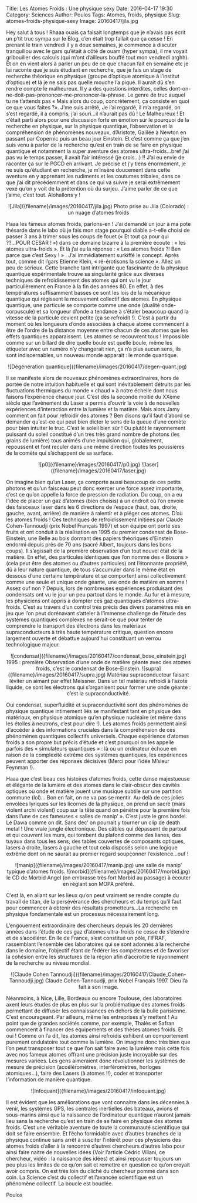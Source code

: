 Title: Les Atomes Froids : Une physique sexy
Date: 2016-04-17 19:30
Category: Sciences
Author: Poulos
Tags: Atomes, froids, physique
Slug: atomes-froids-physique-sexy
Image: 20160417/jila.jpg

Hey salut à tous ! Rhaaa ouais ça faisait longtemps que je n’avais pas écrit un p’tit truc sympa sur le Blog, c’en était trop fallait que ça cesse ! En prenant le train vendredi il y a deux semaines, je commence à discuter tranquillou avec le gars qu’était à côté de ouam (hyper sympa), il me voyait gribouiller des calculs (qui m’ont d’ailleurs bouffé tout mon vendredi arghh). Et on en vient alors à parler un peu de ce que chacun fait en semaine etc je lui raconte que je suis étudiant en recherche, que je fais un stage de recherche théorique en physique (groupe d’optique atomique à l’institut d’optique) et là je ne sais pas quelle mouche l’a piqué. Il aurait dû s’en rendre compte le malheureux. Il y a des questions interdites, celles dont-on-ne-doit-pas-prononcer-me-prononcer-la-phrase. Le genre de truc auquel tu ne t’attends pas « Mais alors du coup, concrètement, ça consiste en quoi ce que vous faites ?». J’me suis arrêté, Je l’ai regardé, il m’a regardé, on s’est regardé, il a compris, j’ai souri...il n’aurait pas dû ! Le Malheureux ! Et c’était parti alors pour une discussion forte en émotion sur le pourquoi de la recherche en physique, sur la physique quantique, l’observation et la compréhension de phénomènes nouveaux, d’Aristote, Galilée à Newton en passant par Copernic puis un beau jour Einstein. Et c’est comme ça que j’en suis venu à parler de la recherche qu’est en train de se faire en physique quantique et notamment la super aventure des atomes ultra-froids...bref j’ai pas vu le temps passer, il avait l’air intéressé (je crois...) !! J’ai eu envie de raconter ça sur le PGCD en arrivant. Je précise et j’y tiens énormément, je ne suis qu’étudiant en recherche, je m’insère doucement dans cette aventure en y apprenant les rudiments et les coutumes tribales, dans ce que j’ai dit précédemment et dans ce qui va suivre je serai extrêmement vexé qu’on y voit de la prétention où du surjeu. J’aime parler de ce que j’aime, c’est tout. Alohallons y ! 

<center>
<span class="figure">
		![Jila]({filename}/images/20160417/jila.jpg)
		<span class="caption">Photo prise au Jila (Colorado) : un nuage d’atomes froids</span>
</span>
</center>

Haaa les fameux atomes froids, parlons-en ! J’ai demandé un jour à ma pote thésarde
dans le labo où je fais mon stage pourquoi diable a-t-elle choisi de passer 3 ans à trimer sous
les coups de fouet (« Et tout ça pour qui ??...POUR CESAR ! ») dans ce domaine bizarre à la
première écoute : « les atomes ultra-froids ». Et là j’ai eu la réponse : « Les atomes froids ?!
Ben parce que c’est Sexy ! » . J’ai immédiatement surkiffé le concept. Après tout, comme dit
l’gars Etienne Klein, « ré-érotisons la science ». Allez un peu de sérieux. Cette branche tant
intrigante que fascinante de la physique quantique expérimentale trouve sa singularité grâce
aux diverses techniques de refroidissement des atomes qui ont vu le jour particulièrement
en France à la fin des années 80. En effet, à des températures suffisamment basses ce sont
les lois de la mécanique quantique qui régissent le mouvement collectif des atomes. En
physique quantique, une particule se comporte comme une onde (dualité onde-corpuscule)
et sa longueur d’onde a tendance à s’étaler beaucoup quand la vitesse de la particule devient
petite (ça se refroidit !). C’est à partir du moment où les longueurs d’onde associées à chaque
atome commencent à être de l’ordre de la distance moyenne entre chacun de ces atomes
que les effets quantiques apparaissent. Les atomes se recouvrent tous ! Impossible comme
sur un billard de dire quelle boule est quelle boule, même les étiqueter avec un numéro n’y
changerait rien, ça n’a plus aucun sens, ils sont indiscernables, un nouveau monde apparait :
le monde quantique.

<span class="figure" style="width:115%;margin-left:5px;">
		![Dégénération quantique]({filename}/images/20160417/degen-quant.jpg)
</span>


Il se manifeste alors de nouveaux phénomènes extraordinaires, hors de portée de notre
intuition habituelle et qui sont inévitablement détruits par les fluctuations thermiques du
monde « chaud » à notre échelle dont nous faisons l’expérience chaque jour. C’est dès la
seconde moitié du XXème siècle que l’avènement du Laser a permis d’ouvrir la voie à de
nouvelles expériences d’interaction entre la lumière et la matière. Mais alors Jamy comment
on fait pour refroidir des atomes ? Ben disons qu’il faut d’abord se demander qu’est-ce qui
peut bien dicter le sens de la queue d’une comète pour bien intuiter le truc. C’est le soleil
bien sûr ! Ou plutôt le rayonnement puissant du soleil constitué d’un très très grand nombre
de photons (les grains de lumière) tous animés d’une impulsion qui, globalement, repoussent
et font reculer dans une même direction toutes les poussières de la comète qui s’échappent
de sa surface.


<center>
	<span class="figure">
		![p0]({filename}/images/20160417/p0.jpg)
	</span>
	<span class="figure">
		![laser]({filename}/images/20160417/laser.jpg)
	</span>
</center>


On imagine bien qu’un Laser, ça comporte aussi beaucoup de ces petits photons et qu’un
faisceau peut donc exercer une force assez importante, c’est ce qu’on appelle la force de
pression de radiation. Du coup, on a eu l’idée de placer un gaz d’atomes (bien choisis) à un
endroit où l’on envoie des faisceaux laser dans les 6 directions de l’espace (haut, bas, droite,
gauche, avant, arrière) de manière à ralentir et à piéger ces atomes. D’où les atomes froids !
Ces techniques de refroidissement initiées par Claude Cohen-Tannoudji (prix Nobel
Français 1997) et son équipe ont porté ses fruits et ont conduit à la réalisation en 1995 du
premier condensat de Bose-Einstein, une Belle au bois dormant des papiers théoriques
d’Einstein endormi depuis près de 70 ans (sacré Albert, toujours dans les bons coups). Il
s’agissait de la première observation d’un tout nouvel état de la matière. En effet, des
particules identiques que l’on nomme des « Bosons » (cela peut être des atomes ou d’autres
particules) ont l’étonnante propriété, dû à leur nature quantique, de tous s’accumuler dans
le même état en dessous d’une certaine température et se comportent ainsi collectivement
comme une seule et unique onde géante, une onde de matière en somme ! Assez ouf non ?
Depuis, lors de nombreuses expériences produisant des condensats ont vu le jour un peu
partout dans le monde. Au fur et à mesure, les physiciens ont appris à dompter ces gaz
quantiques d’atomes ultra-froids. C’est au travers d’un control très précis des divers
paramètres mis en jeu que l’on peut dorénavant s’atteler à l’immense challenge de l’étude
des systèmes quantiques complexes ne serait-ce que pour tenter de comprendre le transport
des électrons dans les matériaux supraconducteurs à très haute température critique,
question encore largement ouverte et débattue aujourd’hui constituant un verrou
technologique majeur.

<center>
	<span class="figure">
		![condensat]({filename}/images/20160417/condensat_bose_einstein.jpg)
                <span class="caption">1995 : première Observation d’une onde de matière géante avec des atomes froids, c’est le condensat de Bose-Einstein.</span>
	</span>
	<span class="figure">
		![supra]({filename}/images/20160417/supra.jpg)
                <span class="caption">Matériau supraconducteur faisant léviter un aimant par effet Meissner. Dans un tel matériau refroidi à l’azote liquide, ce sont les électrons qui s’organisent pour former une onde géante : c’est la supraconductivité.</span>
	</span>
</center>

Oui condensat, superfluidité et supraconductivité sont des phénomènes de physique
quantique intimement liés se manifestant tant en physique des matériaux, en physique
atomique qu’en physique nucléaire (et même dans les étoiles à neutrons, c’est pour dire !).
Les atomes froids permettent ainsi d’accéder à des informations cruciales dans la
compréhension de ces phénomènes quantiques collectifs universels. Chaque expérience
d’atomes froids a son propre but précis d’étude et c’est pourquoi on les appelle parfois des
« simulateurs quantiques » : là où un ordinateur échoue en raison de la complexité extrême
des systèmes quantiques, les expériences peuvent apporter des réponses décisives (Merci
pour l’idée M’sieur Feynman !).

Haaa que c’est beau ces histoires d’atomes froids, cette danse majestueuse et élégante de la
lumière et des atomes dans le clair-obscur des cavités optiques où onde et matière jouent
une musique subtile sur une partition commune (lol)... Bon en fait, on ne va pas se mentir.
Au-delà de ces jolies envolées lyriques sur les licornes de la physique, on prend un sacré
(mais violent archi violent) coup sur la tête quand on pénètre pour la première fois dans
l’une de ces fameuses « salles de manip’ ». C’est juste le gros bordel. Le Dawa comme on dit.
Sans dec’ on pourrait y tourner un clip de death metal ! Une vraie jungle électronique. Des
câbles qui dépassent de partout et qui couvrent les murs, qui tombent du plafond comme
des lianes, des tuyaux dans tous les sens, des tables couvertes de composants optiques, lasers
à droite, lasers à gauche et tout cela disposés selon une logique extrême dont on ne saurait
au premier regard soupçonner l’existence...ouf !

<center>
	<span class="figure">
		![manip]({filename}/images/20160417/manip.jpg)
                <span class="caption">une salle de manip’ typique d’atomes froids.</span>
	</span>
	<span class="figure">
		![morbid]({filename}/images/20160417/morbid.jpg)
                <span class="caption">le CD de Morbid Angel (on embrasse très fort Morbid au passage) à
écouter en réglant son MOPA préféré.</span>
	</span>
</center>

C’est là, en allant sur les lieux qu’on peut vraiment se rendre compte du travail de titan, de
la persévérance des chercheurs et du temps qu’il faut pour commencer à obtenir des résultats
prometteurs...La recherche en physique fondamentale est un processus nécessairement
long.

L’engouement extraordinaire des chercheurs depuis les 20 dernières années dans
l’étude de ces gaz d’atomes ultra-froids ne cesse de s’étendre et de s’accélérer. En Ile de
France, s’est constitué un pôle, l’IFRAF, rassemblant l’ensemble des laboratoires qui se sont
adonnés à la recherche dans le domaine, l’objectif étant de fédérer les compétences et de
favoriser la cohésion entre les structures de la région afin d’accroitre le rayonnement de la
recherche au niveau mondial.

<center>
	<span class="figure">
		![Claude Cohen Tannoudji]({filename}/images/20160417/Claude_Cohen-Tannoudji.jpg)
                <span class="caption">Claude Cohen-Tannoudji, prix Nobel Français 1997. Dieu l’a fait à son image.</span>
	</span>
</center>

Néanmoins, à Nice, Lille, Bordeaux ou encore Toulouse, des laboratoires axent leurs études
de plus en plus sur la problématique des atomes froids permettant de diffuser les
connaissances en dehors de la bulle parisienne. C’est encourageant. Par ailleurs, même les
entreprises s’y mettent ! Au point que de grandes sociétés comme, par exemple, Thalès et
Safran commencent à financer des équipements et des thèses atomes froids. Et oui ! Comme
on l’a dit, les atomes ainsi refroidis exhibent un comportement purement ondulatoire tout
comme la lumière. On imagine donc très bien que l’on peut transposer tout ce que l’on sait
faire avec la lumière mais cette fois avec nos fameux atomes offrant une précision juste
incroyable sur des mesures variées. Les gens aimeraient donc révolutionner les systèmes de
mesure de précision (accéléromètres, interféromètres, horloges atomiques...), faire des
Lasers (à atomes !!), coder et transporter l’information de manière quantique.

<center>
	<span class="figure">
		![Infoquant]({filename}/images/20160417/infoquant.jpg)
	</span>
</center>

Il est évident que les améliorations que vont connaitre dans les décennies à venir, les
systèmes GPS, les centrales inertielles des bateaux, avions et sous-marins ainsi que la
naissance de l’ordinateur quantique n’auront jamais lieu sans la recherche qu’est en train de
se faire en physique des atomes froids. C’est une véritable aventure de toute la communauté
scientifique qui doit se faire ensemble. Et l’écho formidable avec d’autres branches de la
physique continue sans arrêt à susciter l’intérêt pour ces physiciens des atomes froids d’aller
à la rencontre d’autres chercheurs d’autres labo pour ainsi faire naitre de nouvelles idées
(Voir l’article Cédric Villani, ce chercheur, vidéo : la naissance des idées) et ainsi repousser
toujours un peu plus les limites de ce qu’on sait et remettre en question ce qu’on croyait
avoir compris. On est très loin du cliché du chercheur pommé dans son coin. La Science
c’est du collectif et l’avancée scientifique est un phénomène collectif. La boucle est bouclée.

Poulos